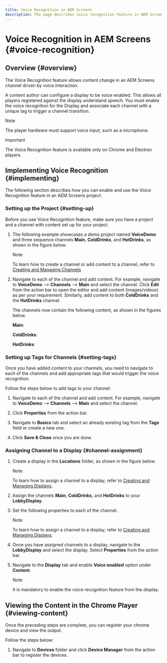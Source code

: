 ```yaml
---
title: Voice Recognition in AEM Screens
description: The page describes voice recognition feature in AEM Screens.
---
```


# Voice Recognition in AEM Screens {#voice-recognition}

## Overview {#overview}

The Voice Recognition feature allows content change in an AEM Screens channel driven by voice interaction.

A content author can configure a display to be voice enabled. This allows all players registered against the display understand speech. You must enable the voice recognition for the Display and associate each channel with a unique tag to trigger a channel transition.

>[!NOTE]
>The player hardware must support voice input, such as a microphone.

>[!IMPORTANT]
> The Voice Recognition feature is available only on Chrome and Electron players.

## Implementing Voice Recognition {#implementing}

The following section describes how you can enable and use the Voice Recognition feature in an AEM Screens project.

### Setting up the Project {#setting-up}

Before you use Voice Recognition feature, make sure you have a project and a channel with content set up for your project.

1. The following example showcases a demo project named **VoiceDemo** and three sequence channels **Main**, **ColdDrinks**, and **HotDrinks**, as shown in the figure below.

   >[!NOTE]
   >
   >To learn how to create a channel or add content to a channel, refer to [Creating and Managing Channels](/help/user-guide/managing-channels.md)

1. Navigate to each of the channel and add content. For example, navigate to **VoiceDemo** --> **Channels** --> **Main** and select the channel. Click **Edit** from the action bar to open the editor and add content (images/videos) as per your requirement. Similarly, add content to both **ColdDrinks** and  the **HotDrinks** channel.

   The channels now contain the following content, as shown in the figures below.

   **Main**:

   **ColdDrinks**:
   
   **HotDrinks**:

### Setting up Tags for Channels {#setting-tags}

Once you have added content to your channels, you need to navigate to each of the channels and add appropriate tags that would trigger the voice recognition.

Follow the steps below to add tags to your channel:

1. Navigate to each of the channel and add content. For example, navigate to **VoiceDemo** --> **Channels** --> **Main** and select the channel.

1. Click **Properties** from the action bar.

1. Navigate to **Basics** tab and select an already existing tag from the **Tags** field or create a new one.

1. Click **Save & Close** once you are done.


### Assigning Channel to a Display {#channel-assignment}

1. Create a display in the **Locations** folder, as shown in the figure below.

   >[!NOTE]
   >
   >To learn how to assign a channel to a display, refer to [Creating and Managing Displays](/help/user-guide/managing-displays.md).
   
1. Assign the channels **Main**, **ColdDrinks**, and **HotDrinks** to your **LobbyDisplay**.
  

1. Set the following properties to each of the channel.

   >[!NOTE]
   >
   >To learn how to assign a channel to a display, refer to [Creating and Managing Displays](/help/user-guide/managing-displays.md).

1. Once you have assigned channels to a display, navigate to the **LobbyDisplay** and select the display. Select **Properties** from the action bar.

1. Navigate to the **Display** tab and enable **Voice enabled** option under **Content**.

      >[!NOTE]
      >It is mandatory to enable the voice recognition feature from the display.

## Viewing the Content in the Chrome Player {#viewing-content}

Once the preceding steps are complete,  you can register your chrome device and view the output.

Follow the steps below:

1. Navigate to **Devices** folder and click **Device Manager** from the action bar to register the devices.







